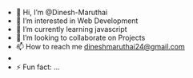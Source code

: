 - 👋 Hi, I’m @Dinesh-Maruthai
- 👀 I’m interested in Web Development
- 🌱 I’m currently learning javascript
- 💞️ I’m looking to collaborate on Projects
- 📫 How to reach me dineshmaruthai24@gmail.com
- 
- ⚡ Fun fact: ...

<!---
Dinesh-Maruthai/Dinesh-Maruthai is a ✨ special ✨ repository because its `README.md` (this file) appears on your GitHub profile.
You can click the Preview link to take a look at your changes.
--->
